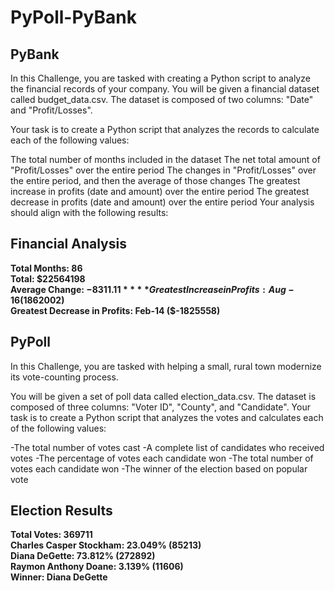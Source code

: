 # PyPoll-PyBank

## PyBank
In this Challenge, you are tasked with creating a Python script to analyze the financial records of your company. You will be given a financial dataset called budget_data.csv. The dataset is composed of two columns: "Date" and "Profit/Losses".

Your task is to create a Python script that analyzes the records to calculate each of the following values:

The total number of months included in the dataset
The net total amount of "Profit/Losses" over the entire period
The changes in "Profit/Losses" over the entire period, and then the average of those changes
The greatest increase in profits (date and amount) over the entire period
The greatest decrease in profits (date and amount) over the entire period
Your analysis should align with the following results:

Financial Analysis
----------------------------
**Total Months: 86**  
**Total: $22564198**  
**Average Change: $-8311.11**  
**Greatest Increase in Profits: Aug-16 ($1862002)**  
**Greatest Decrease in Profits: Feb-14 ($-1825558)**  

## PyPoll
In this Challenge, you are tasked with helping a small, rural town modernize its vote-counting process.

You will be given a set of poll data called election_data.csv. The dataset is composed of three columns: "Voter ID", "County", and "Candidate". Your task is to create a Python script that analyzes the votes and calculates each of the following values:

-The total number of votes cast
-A complete list of candidates who received votes
-The percentage of votes each candidate won
-The total number of votes each candidate won
-The winner of the election based on popular vote


Election Results
-------------------------
**Total Votes: 369711**  
**Charles Casper Stockham: 23.049% (85213)**  
**Diana DeGette: 73.812% (272892)**  
**Raymon Anthony Doane: 3.139% (11606)**  
**Winner: Diana DeGette**  

